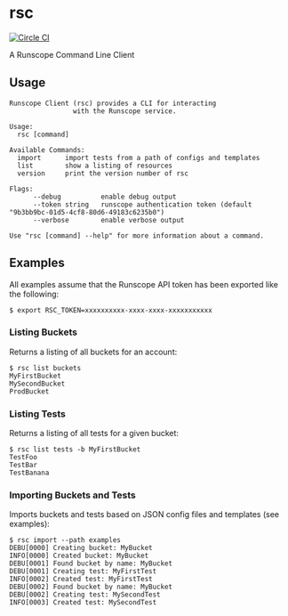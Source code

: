 # rsc

[![Circle CI](https://circleci.com/gh/nextrevision/rsc.svg?style=svg)](https://circleci.com/gh/nextrevision/rsc)

A Runscope Command Line Client

## Usage

```
Runscope Client (rsc) provides a CLI for interacting
                with the Runscope service.

Usage:
  rsc [command]

Available Commands:
  import      import tests from a path of configs and templates
  list        show a listing of resources
  version     print the version number of rsc

Flags:
      --debug          enable debug output
      --token string   runscope authentication token (default "9b3bb9bc-01d5-4cf8-80d6-49183c6235b0")
      --verbose        enable verbose output

Use "rsc [command] --help" for more information about a command.
```

## Examples

All examples assume that the Runscope API token has been exported like the following:

```
$ export RSC_TOKEN=xxxxxxxxxx-xxxx-xxxx-xxxxxxxxxxx
```

### Listing Buckets

Returns a listing of all buckets for an account:

```
$ rsc list buckets
MyFirstBucket
MySecondBucket
ProdBucket
```

### Listing Tests

Returns a listing of all tests for a given bucket:

```
$ rsc list tests -b MyFirstBucket
TestFoo
TestBar
TestBanana
```

### Importing Buckets and Tests

Imports buckets and tests based on JSON config files and templates (see examples):

```
$ rsc import --path examples
DEBU[0000] Creating bucket: MyBucket
INFO[0000] Created bucket: MyBucket
DEBU[0001] Found bucket by name: MyBucket
DEBU[0001] Creating test: MyFirstTest
INFO[0002] Created test: MyFirstTest
DEBU[0002] Found bucket by name: MyBucket
DEBU[0002] Creating test: MySecondTest
INFO[0003] Created test: MySecondTest
```

